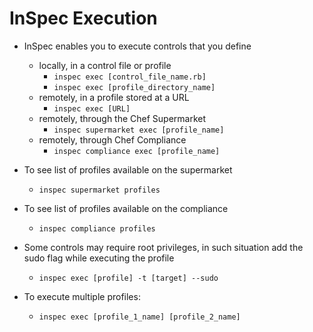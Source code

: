 # InSpec Execution
- InSpec enables you to execute controls that you define
  - locally, in a control file or profile
    - ```inspec exec [control_file_name.rb]```
    - ```inspec exec [profile_directory_name]```
  - remotely, in a profile stored at a URL
    - ```inspec exec [URL]```
  - remotely, through the Chef Supermarket
    - ```inspec supermarket exec [profile_name]```
  - remotely, through Chef Compliance
    - ```inspec compliance exec [profile_name]```

- To see list of profiles available on the supermarket
  - ```inspec supermarket profiles```
- To see list of profiles available on the compliance
  - ```inspec compliance profiles```
- Some controls may require root privileges, in such situation add the sudo flag while executing the profile
  - ```inspec exec [profile] -t [target] --sudo```
- To execute multiple profiles:
  - ```inspec exec [profile_1_name] [profile_2_name]```